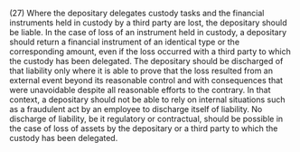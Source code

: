 (27) Where the depositary delegates custody tasks and the financial instruments held in custody by a third party are lost, the depositary should be liable. In the case of loss of an instrument held in custody, a depositary should return a financial instrument of an identical type or the corresponding amount, even if the loss occurred with a third party to which the custody has been delegated. The depositary should be discharged of that liability only where it is able to prove that the loss resulted from an external event beyond its reasonable control and with consequences that were unavoidable despite all reasonable efforts to the contrary. In that context, a depositary should not be able to rely on internal situations such as a fraudulent act by an employee to discharge itself of liability. No discharge of liability, be it regulatory or contractual, should be possible in the case of loss of assets by the depositary or a third party to which the custody has been delegated.